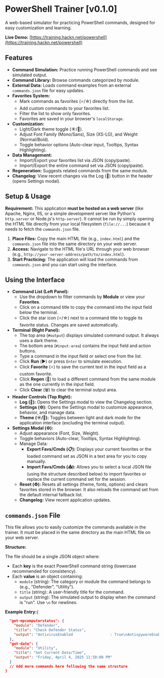 # PowerShell Trainer [v0.1.0]

A web-based simulator for practicing PowerShell commands, designed for easy customization and learning.

**Live Demo:** [https://training.hackn.net/powershell](https://training.hackn.net/powershell)

## Features

* **Command Simulation:** Practice running PowerShell commands and see simulated output.
* **Command Library:** Browse commands categorized by module.
* **External Data:** Loads command examples from an external `commands.json` file for easy updates.
* **Favorites System:**
  * Mark commands as favorites (⭐/☆) directly from the list.
  * Add custom commands to your favorites list.
  * Filter the list to show only favorites.
  * Favorites are saved in your browser's `localStorage`.
* **Customization:**
  * Light/Dark theme toggle (☀️/🌙).
  * Adjust Font Family (Mono/Sans), Size (XS-LG), and Weight (Normal/Bold).
  * Toggle behavior options (Auto-clear input, Tooltips, Syntax Highlighting).
* **Data Management:**
  * Import/Export your favorites list via JSON (copy/paste).
  * Import/Export the entire command set via JSON (copy/paste).
* **Regeneration:** Suggests related commands from the same module.
* **Changelog:** View recent changes via the Log (📜) button in the header (opens Settings modal).

## Setup & Usage

**Requirement:** This application **must be hosted on a web server** (like Apache, Nginx, IIS, or a simple development server like Python's `http.server` or Node.js's `http-server`). It cannot be run by simply opening the HTML file directly from your local filesystem (`file://...`) because it needs to fetch the `commands.json` file.

1. **Place Files:** Copy the main HTML file (e.g., `index.html`) and the `commands.json` file into the same directory on your web server.
2. **Access:** Navigate to the HTML file's URL through your web browser (e.g., `http://your-server-address/path/to/index.html`).
3. **Start Practicing:** The application will load the commands from `commands.json` and you can start using the interface.

## Using the Interface

* **Command List (Left Panel):**
  * Use the dropdown to filter commands by **Module** or view your **Favorites**.
  * Click on a command title to copy the command into the input field below the terminal.
  * Click the star icon (⭐/☆) next to a command title to toggle its favorite status. Changes are saved automatically.
* **Terminal (Right Panel):**
  * The top area (`#output`) displays simulated command output. It always uses a dark theme.
  * The bottom area (`#input-area`) contains the input field and action buttons.
  * Type a command in the input field or select one from the list.
  * Click **Run** (▶️) or press `Enter` to simulate execution.
  * Click **Favorite** (⭐) to save the current text in the input field as a custom favorite.
  * Click **Regen** (🔄) to load a different command from the same module as the one currently in the input field.
  * Click **Clear** (🗑️) to clear the terminal output area.
* **Header Controls (Top Right):**
  * **Log (📜):** Opens the Settings modal to view the Changelog section.
  * **Settings (⚙️):** Opens the Settings modal to customize appearance, behavior, and manage data.
  * **Theme (☀️/🌙):** Toggles between light and dark mode for the application interface (excluding the terminal output).
* **Settings Modal (⚙️):**
  * Adjust appearance (Font, Size, Weight).
  * Toggle behaviors (Auto-clear, Tooltips, Syntax Highlighting).
  * Manage Data:
    * **Export Favs/Cmds (📋):** Displays your current favorites or the loaded command set as JSON in a text area for you to copy manually.
    * **Import Favs/Cmds (📤):** Allows you to select a local JSON file (using the structure described below) to import favorites or replace the current command set for the session.
  * **Reset (♻️):** Resets all settings (theme, fonts, options) and clears favorites stored in the browser. It also reloads the command set from the default internal fallback list.
  * **Changelog:** View recent application updates.

## `commands.json` File

This file allows you to easily customize the commands available in the trainer. It must be placed in the same directory as the main HTML file on your web server.

**Structure:**

The file should be a single JSON object where:

* Each **key** is the exact PowerShell command string (lowercase recommended for consistency).
* Each **value** is an object containing:
  * `module` (string): The category or module the command belongs to (e.g., "Defender", "Utility").
  * `title` (string): A user-friendly title for the command.
  * `output` (string): The simulated output to display when the command is "run". Use `\n` for newlines.

**Example Entry:**{

```json
  "get-mpcomputerstatus": {
    "module": "Defender",
    "title": "Check Defender Status",
    "output": "AntivirusEnabled                 : True\nAntispywareEnabled               : True\n..."
  },
  "get-date": {
    "module": "Utility",
    "title": "Get Current Date/Time",
    "output": "Friday, April 4, 2025 11:50:00 PM"
  }
  // Add more commands here following the same structure
}

```
